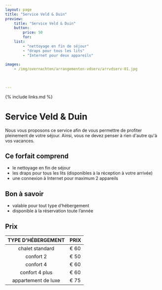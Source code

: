 ```yaml
---
layout: page
title: "Service Veld & Duin"
preview: 
    title: "Service Veld & Duin"
    button:
        price: 50
        for: 
    list:
        - "nettoyage en fin de séjour"
        - "draps pour tous les lits"
        - "Internet pour deux appareils"
        
images:
    - /img/overnachten/arrangementen-vdserv/arrvdserv-01.jpg
    
    
    
---
```


{% include links.md %}


# Service Veld & Duin

Nous vous proposons ce service afin de vous permettre de profiter pleinement de votre séjour. Ainsi, vous ne devez penser à rien d'autre qu'à vos vacances.

## Ce forfait comprend
- le nettoyage en fin de séjour
- les draps pour tous les lits (disponibles à la réception à votre arrivée)
- une connexion à Internet pour maximum 2 appareils


## Bon à savoir
- valable pour tout type d’hébergement
- disponible à la réservation toute l’année


## Prix

TYPE D'HÉBERGEMENT  | PRIX
:------------------:|:-----------
chalet standard     |€ 60                
confort 2           |€ 50                
confort 4           |€ 60         
confort 4 plus      |€ 60  
appartement de luxe |€ 75         
        




